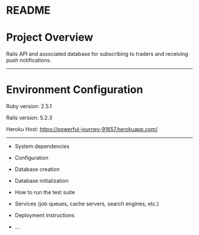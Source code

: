 # README

# Project Overview

Rails API and associated database for subscribing to traders and receiving push notifications.  

---

# Environment Configuration

Ruby version: 2.5.1

Rails version: 5.2.3

Heroku Host: https://powerful-journey-91657.herokuapp.com/
	
---

* System dependencies

* Configuration

* Database creation

* Database initialization

* How to run the test suite

* Services (job queues, cache servers, search engines, etc.)

* Deployment instructions

* ...
